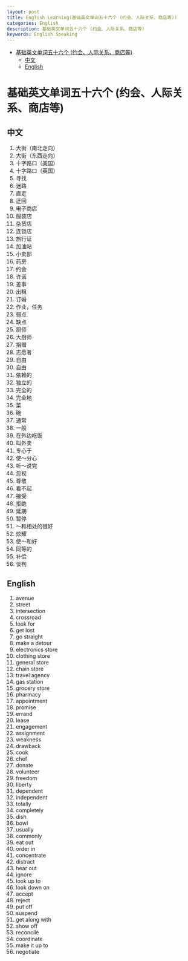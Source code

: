 ```yaml
---
layout: post
title: English Learning(基础英文单词五十六个 (约会、人际关系、商店等))
categories: English
description: 基础英文单词五十六个 (约会、人际关系、商店等)
keywords: English Speaking
---
```


<!-- START doctoc generated TOC please keep comment here to allow auto update -->
<!-- DON'T EDIT THIS SECTION, INSTEAD RE-RUN doctoc TO UPDATE -->


- [基础英文单词五十六个 (约会、人际关系、商店等)](#%E5%9F%BA%E7%A1%80%E8%8B%B1%E6%96%87%E5%8D%95%E8%AF%8D%E4%BA%94%E5%8D%81%E5%85%AD%E4%B8%AA-%E7%BA%A6%E4%BC%9A%E4%BA%BA%E9%99%85%E5%85%B3%E7%B3%BB%E5%95%86%E5%BA%97%E7%AD%89)
  - [中文](#%E4%B8%AD%E6%96%87)
  - [English](#english)

<!-- END doctoc generated TOC please keep comment here to allow auto update -->

# 基础英文单词五十六个 (约会、人际关系、商店等)

## 中文

1. 大街（南北走向）
2. 大街（东西走向）
3. 十字路口（美国）
4. 十字路口（英国）
5. 寻找
6. 迷路
7. 直走
8. 迂回
9. 电子商店
10. 服装店
11. 杂货店
12. 连锁店
13. 旅行证
14. 加油站
15. 小卖部
16. 药房
17. 约会
18. 许诺
19. 差事
20. 出租
21. 订婚
22. 作业，任务
23. 弱点
24. 缺点
25. 厨师
26. 大厨师
27. 捐赠
28. 志愿者
29. 自由
30. 自由
31. 依赖的
32. 独立的
33. 完全的
34. 完全地
35. 菜
36. 碗
37. 通常
38. 一般
39. 在外边吃饭
40. 叫外卖
41. 专心于
42. 使～分心
43. 听～说完
44. 忽视
45. 尊敬
46. 看不起
47. 接受
48. 拒绝
49. 延期
50. 暂停
51. ～和相处的很好
52. 炫耀
53. 使～和好
54. 同等的
55. 补偿
56. 谈判

## English

1. avenue
2. street
3. intersection
4. crossroad
5. look for
6. get lost
7. go straight
8. make a detour
9. electronics store
10. clothing store
11. general store
12. chain store
13. travel agency
14. gas station
15. grocery store
16. pharmacy
17. appointment
18. promise
19. errand
20. lease
21. engagement
22. assignment
23. weakness
24. drawback
25. cook
26. chef
27. donate
28. volunteer
29. freedom
30. liberty
31. dependent
32. independent
33. totally
34. completely
35. dish
36. bowl
37. usually
38. commonly
39. eat out
40. order in
41. concentrate
42. distract
43. hear out
44. ignore
45. look up to
46. look down on
47. accept
48. reject
49. put off
50. suspend
51. get along with
52. show off
53. reconcile
54. coordinate
55. make it up to
56. negotiate
